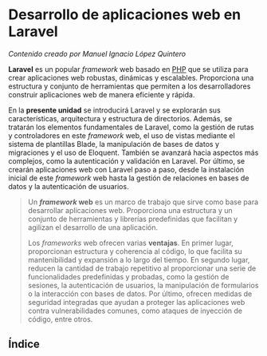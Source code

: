 # Desarrollo de aplicaciones web en Laravel

_Contenido creado por Manuel Ignacio López Quintero_

**Laravel** es un popular *framework* web basado en [PHP](https://en.wikipedia.org/wiki/PHP) que se utiliza para crear aplicaciones web robustas, dinámicas y escalables. Proporciona una estructura y conjunto de herramientas que permiten a los desarrolladores construir aplicaciones web de manera eficiente y rápida.

En la **presente unidad** se introducirá Laravel y se explorarán sus características, arquitectura y estructura de directorios. Además, se tratarán los elementos fundamentales de Laravel, como la gestión de rutas y controladores en este *framework* web, el uso de vistas mediante el sistema de plantillas Blade, la manipulación de bases de datos y migraciones y el uso de Eloquent. También se avanzará hacia aspectos más complejos, como la autenticación y validación en Laravel. Por último, se crearán aplicaciones web con Laravel paso a paso, desde la instalación inicial de este *framework* web hasta la gestión de relaciones en bases de datos y la autenticación de usuarios.

> Un ***framework* web** es un marco de trabajo que sirve como base para desarrollar aplicaciones web. Proporciona una estructura y un conjunto de herramientas y librerías predefinidas que facilitan y agilizan el desarrollo de una aplicación.
>
> Los *frameworks* web ofrecen varias **ventajas**. En primer lugar, proporcionan estructura y coherencia al código, lo que facilita su mantenibilidad y expansión a lo largo del tiempo. En segundo lugar, reducen la cantidad de trabajo repetitivo al proporcionar una serie de funcionalidades predefinidas y probadas, como la gestión de sesiones, la autenticación de usuarios, la manipulación de formularios o la interacción con bases de datos. Por último, ofrecen medidas de seguridad integradas que ayudan a proteger las aplicaciones web contra vulnerabilidades comunes, como ataques de inyección de código, entre otros.

## Índice
